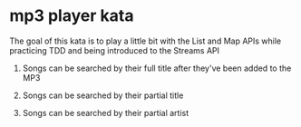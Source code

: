 # mp3 player kata

The goal of this kata is to play a little bit with the List and Map APIs while practicing TDD and being introduced to the Streams API

1. Songs can be searched by their full title after they've been added to the MP3

2. Songs can be searched by their partial title

3. Songs can be searched by their partial artist